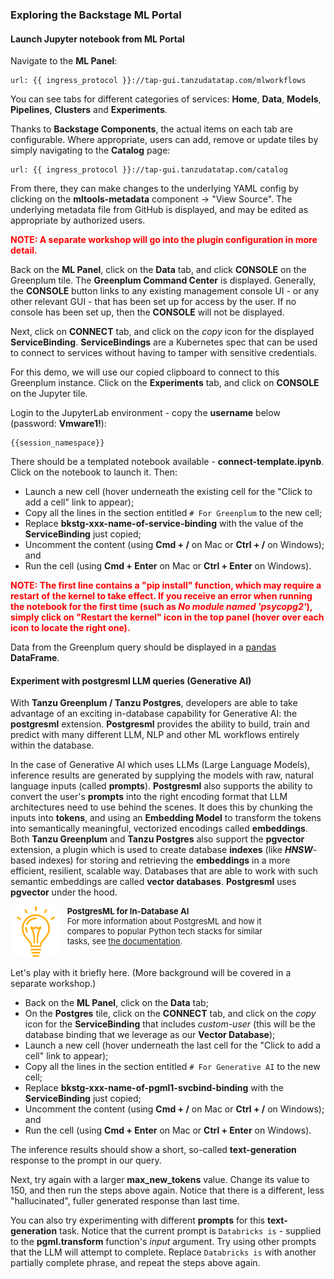 ### Exploring the Backstage ML Portal

#### Launch Jupyter notebook from ML Portal
Navigate to the **ML Panel**:
```dashboard:open-url
url: {{ ingress_protocol }}://tap-gui.tanzudatatap.com/mlworkflows
```

You can see tabs for different categories of services: **Home**, **Data**, **Models**, **Pipelines**, **Clusters** and **Experiments**.

Thanks to **Backstage Components**, the actual items on each tab are configurable.
Where appropriate, users can add, remove or update tiles by simply navigating to the **Catalog** page:
```dashboard:open-url
url: {{ ingress_protocol }}://tap-gui.tanzudatatap.com/catalog
```

From there, they can make changes to the underlying YAML config by clicking on the **mltools-metadata** component -> "View Source".
The underlying metadata file from GitHub is displayed, and may be edited as appropriate by authorized users.

<font color="red"><b>NOTE: A separate workshop will go into the plugin configuration in more detail.</b></font>

Back on the **ML Panel**, click on the **Data** tab, and click **CONSOLE** on the Greenplum tile. 
The **Greenplum Command Center** is displayed.
Generally, the **CONSOLE** button links to any existing management console UI - or any other relevant GUI - that has been set up for access by the user.
If no console has been set up, then the **CONSOLE** will not be displayed.

Next, click on **CONNECT** tab, and click on the _copy_ icon for the displayed **ServiceBinding**.
**ServiceBindings** are a Kubernetes spec that can be used to connect to services without having to tamper with sensitive credentials.

For this demo, we will use our copied clipboard to connect to this Greenplum instance.
Click on the **Experiments** tab, and click on **CONSOLE** on the Jupyter tile.

Login to the JupyterLab environment - copy the **username** below  (password: **Vmware1!**):
```copy
{{session_namespace}}
```

There should be a templated notebook available - **connect-template.ipynb**.
Click on the notebook to launch it.
Then:
* Launch a new cell (hover underneath the existing cell for the "Click to add a cell" link to appear);
* Copy all the lines in the section entitled `# For Greenplum` to the new cell;
* Replace **bkstg-xxx-name-of-service-binding** with the value of the **ServiceBinding** just copied;
* Uncomment the content (using **Cmd + /** on Mac or **Ctrl + /** on Windows); and 
* Run the cell (using **Cmd + Enter** on Mac or **Ctrl + Enter** on Windows). 

<font color="red"><b>NOTE: The first line contains a "pip install" function, which may require a restart of the kernel to take effect. 
If you receive an error when running the notebook for the first time (such as <font color="red"><i>No module named 'psycopg2'</i></font>), simply click on "Restart the kernel" icon in the top panel
(hover over each icon to locate the right one).
</b></font>

Data from the Greenplum query should be displayed in a <a href="https://pandas.pydata.org/" target="_blank">pandas</a> **DataFrame**.

#### Experiment with postgresml LLM queries (Generative AI)
With **Tanzu Greenplum / Tanzu Postgres**, developers are able to take advantage of an exciting in-database capability for Generative AI: 
the **postgresml** extension. **Postgresml** provides the ability to build, train and predict with many different LLM, NLP and other ML workflows 
entirely within the database. 

In the case of Generative AI which uses LLMs (Large Language Models), 
inference results are generated by supplying the models with raw, natural language inputs (called **prompts**). 
**Postgresml** also supports the ability to convert the user's **prompts** into the right encoding format that LLM architectures need to use behind the scenes. 
It does this by chunking the inputs into **tokens**, and using an **Embedding Model** 
to transform the tokens into semantically meaningful, vectorized encodings called **embeddings**.
Both **Tanzu Greenplum** and **Tanzu Postgres** also support the **pgvector** extension, a plugin which is used 
to create database **indexes** (like _**HNSW**_-based indexes) for storing and retrieving the **embeddings** in a more efficient, resilient, scalable way.
Databases that are able to work with such semantic embeddings are called **vector databases**. **Postgresml** uses **pgvector** under the hood.

<div style="text-align: left; justify-content: left; align-items: center; width: 80%; margin-bottom: 20px; font-size: small">
    <img style="float: left; width: 20%; max-width: 20%; margin: 0 10px 0 0" src="images/mlops-tip.png"> 
    <b>PostgresML for In-Database AI</b><br/>
    For more information about PostgresML and how it compares to popular Python tech stacks for similar tasks, see <a href="https://postgresml.org/docs/" target="_blank">the documentation</a>.
</div>
<div style="clear: left;"></div>

Let's play with it briefly here. (More background will be covered in a separate workshop.)

* Back on the **ML Panel**, click on the **Data** tab;
* On the **Postgres** tile, click on the **CONNECT** tab, and click on the _copy_ icon for the **ServiceBinding** that includes _custom-user_
  (this will be the database binding that we leverage as our **Vector Database**);
* Launch a new cell (hover underneath the last cell for the "Click to add a cell" link to appear);
* Copy all the lines in the section entitled `# For Generative AI` to the new cell;
* Replace **bkstg-xxx-name-of-pgml1-svcbind-binding** with the **ServiceBinding** just copied;
* Uncomment the content (using **Cmd + /** on Mac or **Ctrl + /** on Windows); and
* Run the cell (using **Cmd + Enter** on Mac or **Ctrl + Enter** on Windows). 

The inference results should show a short, so-called **text-generation** response to the prompt in our query.

Next, try again with a larger **max_new_tokens** value. Change its value to 150, and then run the steps above again. 
Notice that there is a different, less "hallucinated", fuller generated response than last time.

You can also try experimenting with different **prompts** for this **text-generation** task.
Notice that the current prompt is `Databricks is` - supplied to the **pgml.transform** function's _input_ argument.
Try using other prompts that the LLM will attempt to complete. Replace `Databricks is` with another partially complete phrase, and repeat the steps above again.

